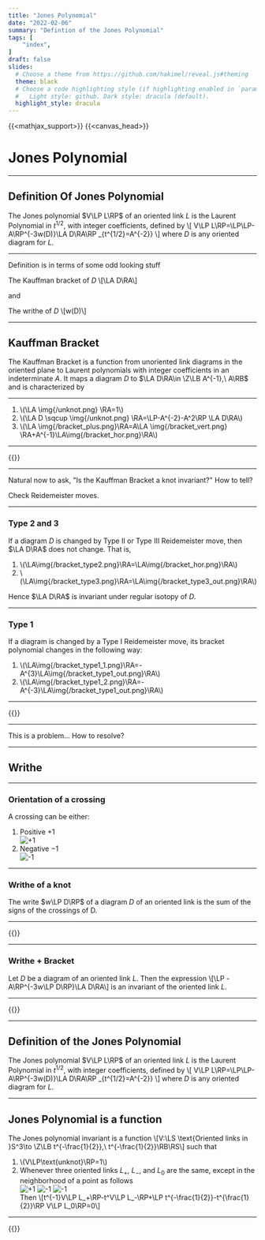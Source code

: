 ```yaml
---
title: "Jones Polynomial"
date: "2022-02-06"
summary: "Defintion of the Jones Polynomial"
tags: [
    "index",
]
draft: false
slides:
  # Choose a theme from https://github.com/hakimel/reveal.js#theming
  theme: black
  # Choose a code highlighting style (if highlighting enabled in `params.toml`)
  #   Light style: github. Dark style: dracula (default).
  highlight_style: dracula
---
```


{{<mathjax_support>}}
{{<canvas_head>}}

<!-- {{<canvas Kauf_ex1>}} -->


<p hidden>
`\(\newcommand{\N}{\mathbb{N}}
\newcommand{\Z}{\mathbb{Z}}
\newcommand{\Q}{\mathbb{Q}}
\newcommand{\R}{\mathbb{R}}
\newcommand{\LP}{\left(}
\newcommand{\RP}{\right)}
\newcommand{\LS}{\left\lbrace}
\newcommand{\RS}{\right\rbrace}
\newcommand{\LA}{\left\langle}
\newcommand{\RA}{\right\rangle}
\newcommand{\LB}{\left[}
\newcommand{\RB}{\right]}
\newcommand{\MM}{\ \middle|\ }
\newcommand{\abs}[1]{\left\vert#1\right\vert}
\newcommand{\msr}[1]{m\left(#1\right)}
\require{color}\)`
</p>


# Jones Polynomial

---
## Definition Of Jones Polynomial

The Jones polynomial $V\LP L\RP$ of an oriented link $L$
is the Laurent Polynomial in $t^{1/2}$, with integer coefficients, defined by
\\[ V\LP L\RP=\LP\LP-A\RP^{-3w(D)}\LA D\RA\RP _{t^{1/2}=A^{-2}} \\]
where $D$ is any oriented diagram for $L$.

---

Definition is in terms of some odd looking stuff

The Kauffman bracket of $D$
\\[\LA D\RA\\]

and

The writhe of $D$
\\[w(D)\\]

---

## Kauffman Bracket

The Kauffman Bracket is a function from unoriented link diagrams in the oriented plane to Laurent polynomials with integer coefficients in an indeterminate $A$. It maps a diagram $D$ to $\LA D\RA\in \Z\LB A^{-1},\ A\RB$
and is characterized by

---

1. \\(\LA \img{/unknot.png} \RA=1\\)
2. \\(\LA D \sqcup \img{/unknot.png} \RA=\LP-A^{-2}-A^2\RP \LA D\RA\\\)
3. \\(\LA \img{/bracket_plus.png}\RA=A\LA \img{/bracket_vert.png} \RA+A^{-1}\LA\img{/bracket_hor.png}\RA\\)

---

{{<canvas Kauf_ex2>}}






<!-- <img style="max-width:1000px !important; height:auto !important" src="/bracket_1.png"/>

<br/>

<img style="max-width:1000px !important; height:auto !important" src="/bracket_2.png"/> -->

---

Natural now to ask, "Is the Kauffman Bracket a knot invariant?"
How to tell?

Check Reidemeister moves.

---

### Type 2 and 3

If a diagram $D$ is changed by Type II or Type III Reidemeister move, then
$\LA D\RA$ does not change. That is,

1. \\(\LA\img{/bracket_type2.png}\RA=\LA\img{/bracket_hor.png}\RA\\)
2. \\(\LA\img{/bracket_type3.png}\RA=\LA\img{/bracket_type3_out.png}\RA\\)

Hence $\LA D\RA$ is invariant under regular isotopy of $D$.

---
<!--
{{<canvas Type_II>}}


{{<canvas Type_III>}} -->


### Type 1

If a diagram is changed by a Type I Reidemeister move, its bracket polynomial
changes in the following way:

1. \\(\LA\img{/bracket_type1_1.png}\RA=-A^{3}\LA\img{/bracket_type1_out.png}\RA\\)
2. \\(\LA\img{/bracket_type1_2.png}\RA=-A^{-3}\LA\img{/bracket_type1_out.png}\RA\\)

---

{{<canvas Type_I>}}



---



This is a problem... How to resolve?



---
## Writhe

---

### Orientation of a crossing

A crossing can be either:

1. Positive $+1$ <br/> ![+1](/plus.png) <br/>
2. Negative $-1$ <br/> ![-1](/minus.png) <br/>

---

### Writhe of a knot

The write $w\LP D\RP$ of a diagram $D$ of an oriented link is the sum of the
signs of the crossings of D.

---

{{<canvas Writhe>}}

---

### Writhe + Bracket

Let $D$ be a diagram of an oriented link $L$. Then the expression
\\[\LP -A\RP^{-3w\LP D\RP}\LA D\RA\\]
is an invariant of the oriented link $L$.

---

{{<canvas Writhe_Bracket>}}

---

## Definition of the Jones Polynomial

The Jones polynomial $V\LP L\RP$ of an oriented link $L$
is the Laurent Polynomial in $t^{1/2}$, with integer coefficients, defined by
\\[ V\LP L\RP=\LP\LP-A\RP^{-3w(D)}\LA D\RA\RP _{t^{1/2}=A^{-2}} \\]
where $D$ is any oriented diagram for $L$.

---

## Jones Polynomial is a function

The Jones polynomial invariant is a function
\\[V:\LS \text{Oriented links in }S^3\to \Z\LB t^{-\frac{1}{2}},\ t^{-\frac{1}{2}}\RB\RS\\]
such that

1. \\(V\LP\text{unknot}\RP=1\\)
2. Whenever three oriented links $L_+$, $L_-$, and $L_0$ are the same, except in the neighborhood of a point as follows  <br/> ![+1](/plus.png )   ![-1](/minus.png) ![-1](/skein_vert.png) <br/> Then \\[t^{-1}V\LP L_+\RP-t^V\LP L_-\RP+\LP t^{-\frac{1}{2}}-t^{\frac{1}{2}}\RP V\LP L_0\RP=0\\]

---

{{<canvas jp_funct>}}


